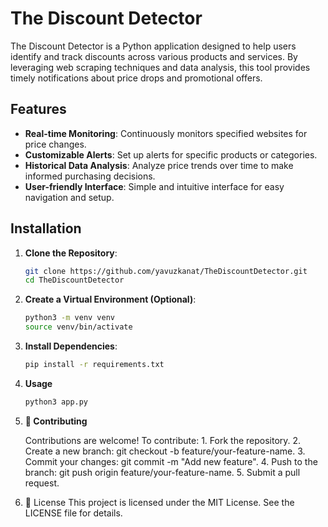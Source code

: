 # The Discount Detector

The Discount Detector is a Python application designed to help users identify and track discounts across various products and services. By leveraging web scraping techniques and data analysis, this tool provides timely notifications about price drops and promotional offers.

## Features

- **Real-time Monitoring**: Continuously monitors specified websites for price changes.
- **Customizable Alerts**: Set up alerts for specific products or categories.
- **Historical Data Analysis**: Analyze price trends over time to make informed purchasing decisions.
- **User-friendly Interface**: Simple and intuitive interface for easy navigation and setup.

## Installation

1. **Clone the Repository**:

   ```bash
   git clone https://github.com/yavuzkanat/TheDiscountDetector.git
   cd TheDiscountDetector
2. **Create a Virtual Environment (Optional)**:
    ```bash
    python3 -m venv venv
    source venv/bin/activate  
3. **Install Dependencies**:
    ```bash
    pip install -r requirements.txt
4. **Usage**
    ```bash
    python3 app.py

5. **🤝 Contributing**

    Contributions are welcome! To contribute:
        1.	Fork the repository.
        2.	Create a new branch: git checkout -b feature/your-feature-name.
        3.	Commit your changes: git commit -m "Add new feature".
        4.	Push to the branch: git push origin feature/your-feature-name.
        5.	Submit a pull request.
6. 📜 License
This project is licensed under the MIT License. See the LICENSE file for details.



